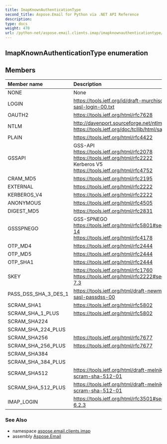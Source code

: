 ```yaml
---
title: ImapKnownAuthenticationType
second_title: Aspose.Email for Python via .NET API Reference
description: 
type: docs
weight: 470
url: /python-net/aspose.email.clients.imap/imapknownauthenticationtype/
---
```


## ImapKnownAuthenticationType enumeration



## Members
| Member name | Description |
| :- | :- |
|NONE|None|
|LOGIN|https://tools.ietf.org/id/draft-murchison-sasl-login-00.txt|
|OAUTH2|https://tools.ietf.org/html/rfc7628|
|NTLM|http://davenport.sourceforge.net/ntlm.html<br/>            https://tools.ietf.org/doc/tcllib/html/sasl.html|
|PLAIN|https://tools.ietf.org/html/rfc4422|
|GSSAPI|GSS-API<br/>            https://tools.ietf.org/html/rfc2078 <br/>            https://tools.ietf.org/html/rfc2222<br/>            Kerberos V5<br/>            https://tools.ietf.org/html/rfc4752|
|CRAM_MD5|https://tools.ietf.org/html/rfc2195|
|EXTERNAL|https://tools.ietf.org/html/rfc2222|
|KERBEROS_V4|https://tools.ietf.org/html/rfc2222|
|ANONYMOUS|https://tools.ietf.org/html/rfc4505|
|DIGEST_MD5|https://tools.ietf.org/html/rfc2831|
|GSSSPNEGO|GSS-SPNEGO<br/>            https://tools.ietf.org/html/rfc5801#section-14 <br/>            https://tools.ietf.org/html/rfc4178|
|OTP_MD4|https://tools.ietf.org/html/rfc2444|
|OTP_MD5|https://tools.ietf.org/html/rfc2444|
|OTP_SHA1|https://tools.ietf.org/html/rfc2444|
|SKEY|https://tools.ietf.org/html/rfc1760<br/>            https://tools.ietf.org/html/rfc2222#section-7.3|
|PASS_DSS_SHA_3_DES_1|https://tools.ietf.org/html/draft-newman-sasl-passdss-00|
|SCRAM_SHA1|https://tools.ietf.org/html/rfc5802|
|SCRAM_SHA_1_PLUS|https://tools.ietf.org/html/rfc5802|
|SCRAM_SHA224||
|SCRAM_SHA_224_PLUS||
|SCRAM_SHA256|https://tools.ietf.org/html/rfc7677|
|SCRAM_SHA_256_PLUS|https://tools.ietf.org/html/rfc7677|
|SCRAM_SHA384||
|SCRAM_SHA_384_PLUS||
|SCRAM_SHA512|https://tools.ietf.org/html/draft-melnikov-scram-sha-512-01|
|SCRAM_SHA_512_PLUS|https://tools.ietf.org/html/draft-melnikov-scram-sha-512-01|
|IMAP_LOGIN|https://tools.ietf.org/html/rfc3501#section-6.2.3|

### See Also

* namespace [aspose.email.clients.imap](/python-net/aspose.email.clients.imap/)
* assembly [Aspose.Email](/python-net/)

